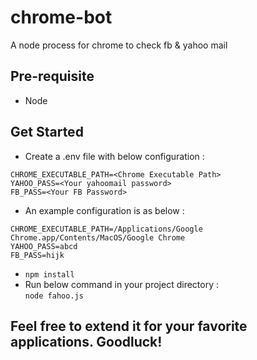 # chrome-bot
A node process for chrome to check fb &amp; yahoo mail

## Pre-requisite
- Node 

## Get Started
- Create a .env file with below configuration :  
```
CHROME_EXECUTABLE_PATH=<Chrome Executable Path>
YAHOO_PASS=<Your yahoomail password>
FB_PASS=<Your FB Password>
```
- An example configuration is as below :  
```
CHROME_EXECUTABLE_PATH=/Applications/Google Chrome.app/Contents/MacOS/Google Chrome
YAHOO_PASS=abcd
FB_PASS=hijk
```
- `npm install`
- Run below command in your project directory  :  
`node fahoo.js`

## Feel free to extend it for your favorite applications. Goodluck!
